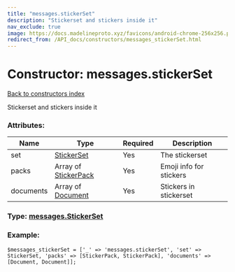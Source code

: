 ```yaml
---
title: "messages.stickerSet"
description: "Stickerset and stickers inside it"
nav_exclude: true
image: https://docs.madelineproto.xyz/favicons/android-chrome-256x256.png
redirect_from: /API_docs/constructors/messages_stickerSet.html
---
```

# Constructor: messages.stickerSet  
[Back to constructors index](/API_docs/constructors/index.html)



Stickerset and stickers inside it

### Attributes:

| Name     |    Type       | Required | Description |
|----------|---------------|----------|-------------|
|set|[StickerSet](/API_docs/types/StickerSet.html) | Yes|The stickerset|
|packs|Array of [StickerPack](/API_docs/types/StickerPack.html) | Yes|Emoji info for stickers|
|documents|Array of [Document](/API_docs/types/Document.html) | Yes|Stickers in stickerset|



### Type: [messages.StickerSet](/API_docs/types/messages.StickerSet.html)


### Example:

```
$messages_stickerSet = ['_' => 'messages.stickerSet', 'set' => StickerSet, 'packs' => [StickerPack, StickerPack], 'documents' => [Document, Document]];
```  
